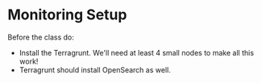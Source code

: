 # Monitoring Setup

Before the class do: 

* Install the Terragrunt.  We'll need at least 4 small nodes to make all this work!
* Terragrunt should install OpenSearch as well. 